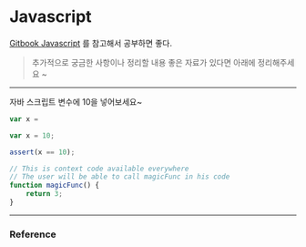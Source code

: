 Javascript
===


[Gitbook Javascript](http://gitbookio.github.io/javascript/) 를 참고해서 공부하면 좋다.
> 추가적으로 궁금한 사항이나 정리할 내용 좋은 자료가 있다면 아래에 정리해주세요 ~

---

자바 스크립트 변수에 10을 넣어보세요~

```js
var x =
```

```js
var x = 10;
```

```js
assert(x == 10);
```

```js
// This is context code available everywhere
// The user will be able to call magicFunc in his code
function magicFunc() {
    return 3;
}
```

---

### Reference